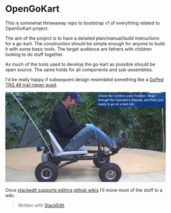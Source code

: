 # OpenGoKart
This is somewhat throwaway repo to bootstrap v1 of everything related to OpenGoKart project.

The aim of the project is to have a detailed plan/manual/build instructions for a go-kart. The construction should be simple enough for anyone to build it with some basic tools. The target audience are fathers with children looking to do stuff together.

As much of the tools used to develop the go-kart as possible should be open source. The same holds for all components and sub-assemblies.

I'd be really happy if subsequent design resembled something like a [GoPed TRQ 46 trail ripper quad](http://goped.com/karts/trq-46/).

![goped trail ripper](goped-trail-ripper.jpg)

Once [stackedit supports editing github wikis](https://github.com/benweet/stackedit/issues/1141) I'll move most of the stuff to a wiki.

> Written with [StackEdit](https://stackedit.io/).
<!--stackedit_data:
eyJoaXN0b3J5IjpbNDM4MzgyMjEwXX0=
-->